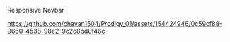  Responsive Navbar

https://github.com/chavan1504/Prodigy_01/assets/154424946/0c59cf88-9660-4538-98e2-9c2c8bd0f46c
